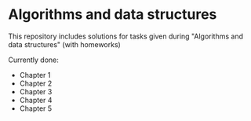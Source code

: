 # Algorithms and data structures

This repository includes solutions for tasks given during "Algorithms and data structures" (with homeworks)

Currently done:
* Chapter 1
* Chapter 2
* Chapter 3
* Chapter 4
* Chapter 5
